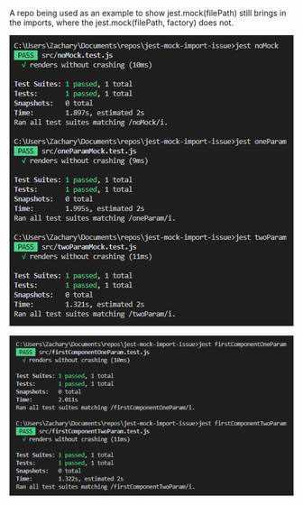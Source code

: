A repo being used as an example to show jest.mock(filePath) still brings in the imports, where the jest.mock(filePath, factory) does not.

![jest-mock-issue](https://github.com/terwort/jest-mock-import-issue/blob/master/jest-mock-issue.PNG)

![jest-mock-issue](https://github.com/terwort/jest-mock-import-issue/blob/master/jest-mock-issue-import-component.PNG)

